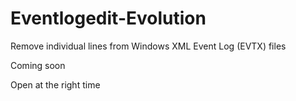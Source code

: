 # Eventlogedit-Evolution
Remove individual lines from Windows XML Event Log (EVTX) files

Coming soon

Open at the right time

